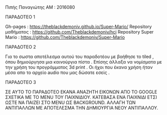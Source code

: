 Πιπής Παναγιώτης
ΑΜ : 2016080

ΠΑΡΑΔΟΤΕΟ 1

Gh-pages : https://theblackdemoniv.github.io/Super-Mario/
Repository μαθήματος : https://github.com/Theblackdemoniv/hci
Repository Super Mario : https://github.com/Theblackdemoniv/Super-Mario

ΠΑΡΑΔΟΤΕΟ 2

Για το σωστα αποτέλεσμα αυτού του παραδοτέου με βοήθησε το tiled , όπου δημιούργησα μια καινούργια πίστα . Επίσης άλλαξα να νομίσματα με την χρήση του προγράμματος 3d print . Οι ήχοι που έκανα χρήση ήταν μέσα απο το αρχείο audio που μας δώσατε εσείς .

ΠΑΡΑΔΟΤΕΟ 3

ΣΕ ΑΥΤΟ ΤΟ ΠΑΡΑΔΟΤΕΟ ΕΚΑΝΑ ΑΝΑΖΗΤΗ ΕΙΚΟΝΩΝ ΑΠΟ ΤΟ GOOGLE ΣΧΕΤΙΚΑ ΜΕ ΤΟ MENU ΤΟΥ ΠΑΙΧΝΙΔΙΟΥ. ΚΑΤΕΒΑΣΑ ΕΝΑ ΠΑΙΧΝΙΔΙ ΕΤΣΙ ΩΣΤΕ ΝΑ ΠΑΙΖΕΙ ΣΤΟ MENU ΩΣ BACKGROUND. ΑΛΛΑΓΗ ΤΩΝ ΑΝΤΙΠΑΛΛΩΝ ΜΕ ΑΠΟΤΕΛΕΣΜΑ ΤΗΝ ΔΗΜΙΟΥΡΓΙΑ ΝΕΟΥ ΑΝΤΙΠΑΛΛΟΥ.
